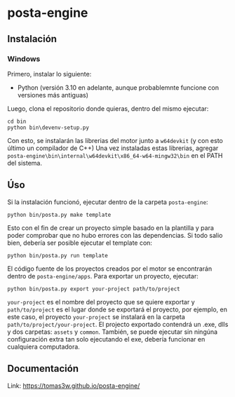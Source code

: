 # posta-engine

## Instalación

### Windows

Primero, instalar lo siguiente:
- Python (versión 3.10 en adelante, aunque probablemnte funcione con versiones más antiguas)

Luego, clona el repositorio donde quieras, dentro del mismo ejecutar:

    cd bin
    python bin\devenv-setup.py
Con esto, se instalarán las librerias del motor junto a `w64devkit` (y con esto último un compilador de C++)
Una vez instaladas estas librerias, agregar `posta-engine\bin\internal\w64devkit\x86_64-w64-mingw32\bin` en el PATH del sistema.

## Úso
Si la instalación funcionó, ejecutar dentro de la carpeta `posta-engine`:
    
    python bin/posta.py make template
Esto con el fin de crear un proyecto simple basado en la plantilla y para poder comprobar que no hubo errores con las dependencias.
Si todo salio bien, debería ser posible ejecutar el template con:

    python bin/posta.py run template
El código fuente de los proyectos creados por el motor se encontrarán dentro de `posta-engine/apps`.
Para exportar un proyecto, ejecutar:

    python bin/posta.py export your-project path/to/project
`your-project` es el nombre del proyecto que se quiere exportar y `path/to/project` es el lugar donde se exportará el proyecto, por ejemplo, en este caso, el proyecto `your-project` se instalará en la carpeta `path/to/project/your-project`.
El projecto exportado contendrá un .exe, dlls y dos carpetas: `assets` y `common`. También, se puede ejecutar sin ningúna configuración extra tan solo ejecutando el exe, debería funcionar en cualquiera computadora.

## Documentación
Link: https://tomas3w.github.io/posta-engine/
